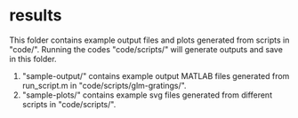 # results
This folder contains example output files and plots generated from scripts in "code/".
Running the codes "code/scripts/" will generate outputs and save in this folder. 

1. "sample-output/" contains example output MATLAB files generated from run_script.m in "code/scripts/glm-gratings/".
2. "sample-plots/" contains example svg files generated from different scripts in "code/scripts/".


